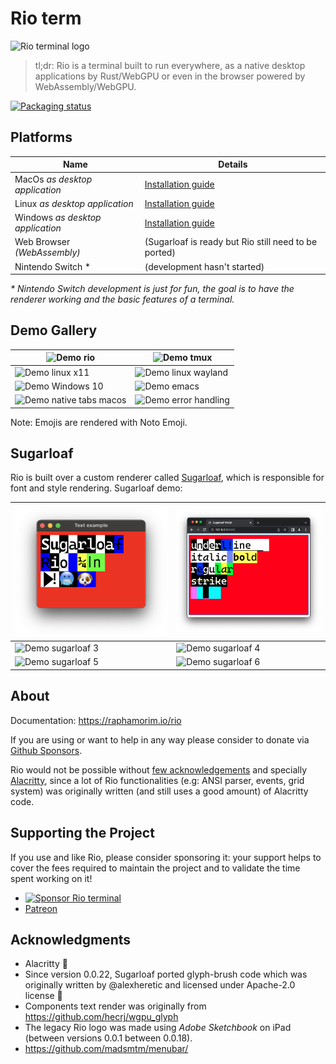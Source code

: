 # Rio term

<img src="misc/osx/rio-logo.png" alt="Rio terminal logo" width="320px" />

> tl;dr: Rio is a terminal built to run everywhere, as a native desktop applications by Rust/WebGPU or even in the browser powered by WebAssembly/WebGPU.

[![Packaging status](https://repology.org/badge/vertical-allrepos/rio-terminal.svg)](https://repology.org/project/rio-terminal/versions)

## Platforms

| Name | Details |
| --- | --- |
| MacOs _as desktop application_ | [Installation guide](https://raphamorim.io/rio/docs/install/macos) |
| Linux _as desktop application_ | [Installation guide](https://raphamorim.io/rio/docs/install/linux) |
| Windows _as desktop application_ | [Installation guide](https://raphamorim.io/rio/docs/install/windows) |
| Web Browser _(WebAssembly)_ | (Sugarloaf is ready but Rio still need to be ported) |
| Nintendo Switch * | (development hasn't started) |

_* Nintendo Switch development is just for fun, the goal is to have  the renderer working and the basic features of a terminal._

## Demo Gallery

| ![Demo rio](docs/static/assets/posts/0.0.11/demo-rio.png) | ![Demo tmux](docs/static/assets/demos/demo-tmux.png) |
| ----------- | ----------- |
| ![Demo linux x11](docs/static/assets/posts/0.0.15/demo-navigation-x11.png) | ![Demo linux wayland](docs/static/assets/posts/0.0.15/demo-navigation-wayland.png) |
| ![Demo Windows 10](docs/static/assets/posts/0.0.8/demo-windows-10.png) |<img src="docs/static/assets/demos/demo-emacs.png" alt="Demo emacs" width="500px"/> |
| ![Demo native tabs macos](docs/static/assets/posts/0.0.17/demo-native-tabs.png) | ![Demo error handling](docs/static/assets/posts/0.0.19/demo-error-handling.png) |

Note: Emojis are rendered with Noto Emoji.

## Sugarloaf

Rio is built over a custom renderer called [Sugarloaf](https://crates.io/crates/sugarloaf), which is responsible for font and style rendering. Sugarloaf demo:

| ![Demo sugarloaf 1](sugarloaf/resources/demo-sugarloaf-1.png) | ![Demo Sugarloaf wasm](sugarloaf/resources/demo-wasm-1.png) |
| ----------- | ----------- |
| ![Demo sugarloaf 3](sugarloaf/resources/demo-sugarloaf-3.png) | ![Demo sugarloaf 4](sugarloaf/resources/demo-sugarloaf-4.png) |
| ![Demo sugarloaf 5](sugarloaf/resources/demo-sugarloaf-5.png) | ![Demo sugarloaf 6](sugarloaf/resources/demo-sugarloaf-6.png) |

## About

Documentation: https://raphamorim.io/rio

If you are using or want to help in any way please consider to donate via [Github Sponsors](https://github.com/sponsors/raphamorim).

Rio would not be possible without [few acknowledgements](#acknowledgements) and specially [Alacritty](https://github.com/alacritty/alacritty/), since a lot of Rio functionalities (e.g: ANSI parser, events, grid system) was originally written (and still uses a good amount) of Alacritty code.

## Supporting the Project

If you use and like Rio, please consider sponsoring it: your support helps to cover the fees required to maintain the project and to validate the time spent working on it!

* [![Sponsor Rio terminal](https://img.shields.io/github/sponsors/raphamorim?label=Sponsor%20Rio&logo=github&style=for-the-badge)](https://github.com/sponsors/raphamorim)
* [Patreon](https://patreon.com/raphamorim)

## Acknowledgments

- Alacritty 🥇
- Since version 0.0.22, Sugarloaf ported glyph-brush code which was originally written by @alexheretic and licensed under Apache-2.0 license 🥇
- Components text render was originally from https://github.com/hecrj/wgpu_glyph
- The legacy Rio logo was made using _Adobe Sketchbook_ on iPad (between versions 0.0.1 between 0.0.18).
- https://github.com/madsmtm/menubar/